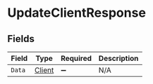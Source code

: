 # UpdateClientResponse


## Fields

| Field                                       | Type                                        | Required                                    | Description                                 |
| ------------------------------------------- | ------------------------------------------- | ------------------------------------------- | ------------------------------------------- |
| `Data`                                      | [Client](../../Models/Components/Client.md) | :heavy_minus_sign:                          | N/A                                         |